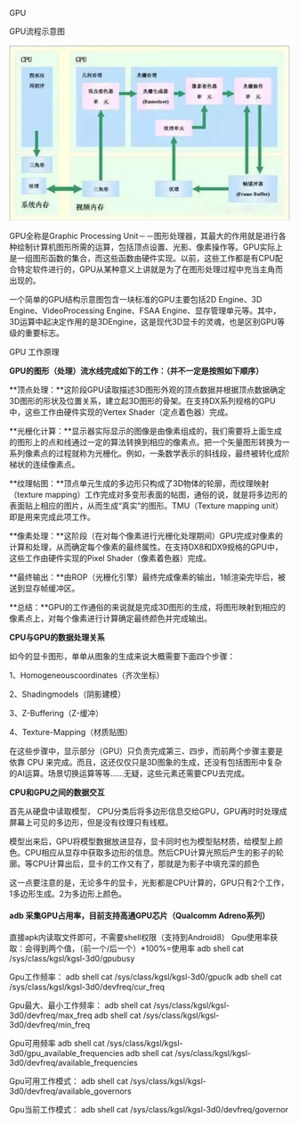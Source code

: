 GPU

GPU流程示意图

![](./png/GPU.jpg)

GPU全称是Graphic Processing Unit－－图形处理器，其最大的作用就是进行各种绘制计算机图形所需的运算，包括顶点设置、光影、像素操作等。GPU实际上是一组图形函数的集合，而这些函数由硬件实现。以前，这些工作都是有CPU配合特定软件进行的，GPU从某种意义上讲就是为了在图形处理过程中充当主角而出现的。



一个简单的GPU结构示意图包含一块标准的GPU主要包括2D Engine、3D Engine、VideoProcessing Engine、FSAA Engine、显存管理单元等。其中，3D运算中起决定作用的是3DEngine，这是现代3D显卡的灵魂，也是区别GPU等级的重要标志。



GPU  工作原理

**GPU的图形（处理）流水线完成如下的工作：（并不一定是按照如下顺序）**

**顶点处理：**这阶段GPU读取描述3D图形外观的顶点数据并根据顶点数据确定3D图形的形状及位置关系，建立起3D图形的骨架。在支持DX系列规格的GPU中，这些工作由硬件实现的Vertex Shader（定点着色器）完成。



**光栅化计算：**显示器实际显示的图像是由像素组成的，我们需要将上面生成的图形上的点和线通过一定的算法转换到相应的像素点。把一个矢量图形转换为一系列像素点的过程就称为光栅化。例如，一条数学表示的斜线段，最终被转化成阶梯状的连续像素点。



**纹理帖图：**顶点单元生成的多边形只构成了3D物体的轮廓，而纹理映射（texture mapping）工作完成对多变形表面的帖图，通俗的说，就是将多边形的表面贴上相应的图片，从而生成“真实”的图形。TMU（Texture mapping unit）即是用来完成此项工作。



**像素处理：**这阶段（在对每个像素进行光栅化处理期间）GPU完成对像素的计算和处理，从而确定每个像素的最终属性。在支持DX8和DX9规格的GPU中，这些工作由硬件实现的Pixel Shader（像素着色器）完成。



**最终输出：**由ROP（光栅化引擎）最终完成像素的输出，1帧渲染完毕后，被送到显存帧缓冲区。

**总结：**GPU的工作通俗的来说就是完成3D图形的生成，将图形映射到相应的像素点上，对每个像素进行计算确定最终颜色并完成输出。



**CPU与GPU的数据处理关系**

如今的显卡图形，单单从图象的生成来说大概需要下面四个步骤：

1、Homogeneouscoordinates（齐次坐标）

2、Shadingmodels（阴影建模）

3、Z-Buffering（Z-缓冲）

4、Texture-Mapping（材质贴图）

在这些步骤中，显示部分（GPU）只负责完成第三、四步，而前两个步骤主要是依靠 CPU 来完成。而且，这还仅仅只是3D图象的生成，还没有包括图形中复杂的AI运算。场景切换运算等等……无疑，这些元素还需要CPU去完成。



**CPU和GPU之间的数据交互**

首先从硬盘中读取模型， CPU分类后将多边形信息交给GPU，GPU再时时处理成屏幕上可见的多边形，但是没有纹理只有线框。

模型出来后，GPU将模型数据放进显存，显卡同时也为模型贴材质，给模型上颜色。CPU相应从显存中获取多边形的信息。然后CPU计算光照后产生的影子的轮廓。等CPU计算出后，显卡的工作又有了，那就是为影子中填充深的颜色

这一点要注意的是，无论多牛的显卡，光影都是CPU计算的，GPU只有2个工作，1多边形生成。2为多边形上颜色。





#### adb 采集GPU占用率，目前支持高通GPU芯片（Qualcomm  Adreno系列）

直接apk内读取文件即可，不需要shell权限（支持到Android8）
 Gpu使用率获取：会得到两个值，（前一个/后一个）*100%=使用率
 adb shell cat   /sys/class/kgsl/kgsl-3d0/gpubusy

Gpu工作频率：
 adb shell cat   /sys/class/kgsl/kgsl-3d0/gpuclk
 adb shell cat   /sys/class/kgsl/kgsl-3d0/devfreq/cur_freq

Gpu最大、最小工作频率：
 adb shell cat  /sys/class/kgsl/kgsl-3d0/devfreq/max_freq
 adb shell cat  /sys/class/kgsl/kgsl-3d0/devfreq/min_freq

Gpu可用频率
 adb shell cat   /sys/class/kgsl/kgsl-3d0/gpu_available_frequencies
 adb shell cat   /sys/class/kgsl/kgsl-3d0/devfreq/available_frequencies

Gpu可用工作模式：
 adb shell cat   /sys/class/kgsl/kgsl-3d0/devfreq/available_governors

Gpu当前工作模式：
 adb shell cat    /sys/class/kgsl/kgsl-3d0/devfreq/governor